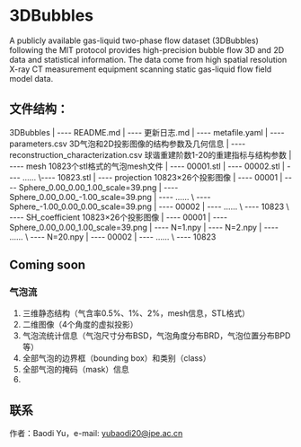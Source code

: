 # 3DBubbles
A publicly available gas-liquid two-phase flow dataset (3DBubbles) following the MIT protocol provides high-precision bubble flow 3D and 2D data and statistical information. The data come from high spatial resolution X-ray CT measurement equipment scanning static gas-liquid flow field model data.

## 文件结构：
3DBubbles
	| ---- README.md
	| ---- 更新日志.md
	| ---- metafile.yaml
	| ---- parameters.csv 3D气泡和2D投影图像的结构参数及几何信息
	| ---- reconstruction_characterization.csv 球谐重建阶数1-20的重建指标与结构参数
	| ---- mesh 10823个stl格式的气泡mesh文件
		| ---- 00001.stl
		| ---- 00002.stl
		| ---- ……
		\\---- 10823.stl
	| ---- projection 10823×26个投影图像
		| ---- 00001
			| ---- Sphere_0.00_0.00_1.00_scale=39.png
			| ---- Sphere_0.00_0.00_-1.00_scale=39.png
			| ---- ……
			\\ ---- Sphere_-1.00_0.00_0.00_scale=39.png
		| ---- 00002
		| ---- ……
		\\ ---- 10823
	\\ ---- SH_coefficient 10823×26个投影图像
		| ---- 00001
		| ---- Sphere_0.00_0.00_1.00_scale=39.png
			| ---- N=1.npy
			| ---- N=2.npy
			| ---- ……
			\\ ---- N=20.npy
		| ---- 00002
		| ---- ……
		\\ ---- 10823

## Coming soon

### 气泡流

1. 三维静态结构（气含率0.5%、1%、2%，mesh信息，STL格式）
2. 二维图像（4个角度的虚拟投影）
3. 气泡流统计信息（气泡尺寸分布BSD，气泡角度分布BRD，气泡位置分布BPD等）
4. 全部气泡的边界框（bounding box）和类别（class）
5. 全部气泡的掩码（mask）信息
6. 
## 联系
作者：Baodi Yu，e-mail: yubaodi20@ipe.ac.cn
